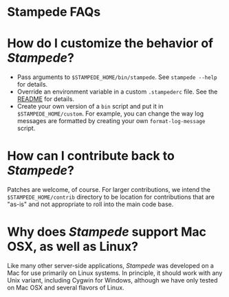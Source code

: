 # Stampede FAQs

# How do I customize the behavior of *Stampede*?

* Pass arguments to `$STAMPEDE_HOME/bin/stampede`. See `stampede --help` for details.
* Override an environment variable in a custom `.stampederc` file. See the [README](README.html) for details.
* Create your own version of a `bin` script and put it in `$STAMPEDE_HOME/custom`. For example, you can change the way log messages are formatted by creating your own `format-log-message` script.

# How can I contribute back to *Stampede*?

Patches are welcome, of course. For larger contributions, we intend the `$STAMPEDE_HOME/contrib` directory to be location for contributions that are "as-is" and not appropriate to roll into the main code base.

# Why does *Stampede* support Mac OSX, as well as Linux?

Like many other server-side applications, *Stampede* was developed on a Mac for use primarily on Linux systems. In principle, it should work with any Unix variant, including Cygwin for Windows, although we have only tested on Mac OSX and several flavors of Linux.

